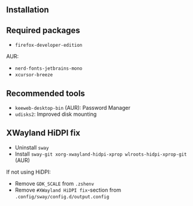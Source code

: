 ## Installation

## Required packages

- `firefox-developer-edition`

AUR:

- `nerd-fonts-jetbrains-mono`
- `xcursor-breeze`

## Recommended tools

- `keeweb-desktop-bin` (AUR): Password Manager
- `udisks2`: Improved disk mounting

## XWayland HiDPI fix

- Uninstall `sway`
- Install `sway-git xorg-xwayland-hidpi-xprop wlroots-hidpi-xprop-git` (AUR)

If not using HiDPI:

- Remove `GDK_SCALE` from `.zshenv`
- Remove `#XWayland HiDPI fix`-section from `.config/sway/config.d/output.config`
